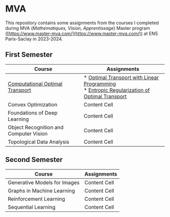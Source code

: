 # MVA

This repository contains some assignments from the courses I completed during MVA (*Mathématiques, Vision, Apprentissage*) Master program ([https://www.master-mva.com/](https://www.master-mva.com/)) at ENS Paris-Saclay in 2023-2024.

## First Semester

| Course  | Assignments |
| ------------- | ------------- |
| [Computational Optimal Transport](computational-optimal-transport/)  | * [Optimal Transport with Linear Programming](computational-optimal-transport/optimaltransp_1_linprog.ipynb) <br> * [Entropic Regularization of Optimal Transport](computational-optimal-transport/optimaltransp_5_entropic.ipynb) | 
| Convex Optimization  | Content Cell  | 
| Foundations of Deep Learning | Content Cell  |
| Object Recognition and Computer Vision  | Content Cell  | 
| Topological Data Analysis | Content Cell  | 

## Second Semester

| Course  | Assignments |
| ------------- | ------------- | 
| Generative Models for Images  | Content Cell | 
| Graphs in Machine Learning  | Content Cell  | 
| Reinforcement Learning  | Content Cell  | 
| Sequential Learning | Content Cell  | 
